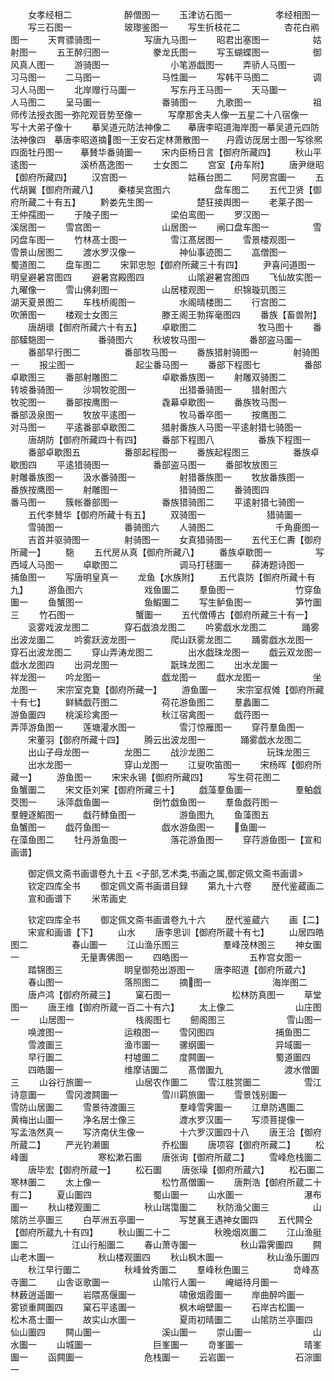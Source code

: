<!-- { "loadSidebar": true } -->
　　女孝经相二　　　　　　醉僧图一
　　玉津访石图一　　　　　孝经相图一
　　写三石图一　　　　　　玻瓈鉴图一
　　写生折枝花二　　　　　杏花白鹇图一
　　天育骠骑图一　　　　　写唐九马图一
　　昭君出塞图一　　　　　姑射图一
　　五王醉归图一　　　　　豢龙氏图一
　　写玉蝴蝶图一　　　　　御风真人图一
　　游骑图一　　　　　　　小笔游戯图一
　　弄骄人马图一　　　　　习马图一
　　二马图一　　　　　　　马性圗一
　　写韩干马图二　　　　　调习人马图一
　　北岸赠行马圗一　　　　写东丹王马图一
　　天马圗一　　　　　　　人马图二
　　呈马圗一　　　　　　　番骑图一
　　九歌图一　　　　　　　祖师传法授衣图一弥陀观音势至像一　　　写摩那舍夫人像一五星二十八宿像一　　　写十大弟子像十
　　摹吴道元防法神像二　　摹唐李昭道海岸图一摹吴道元四防法神像四　摹唐李昭道摘图一王安石定林萧散图一　　丹霞访厐居士图一写徐熈四面牡丹图一　　摹賛华番骑圗一
　　宋内臣杨日言【御府所藏四】
　　秋山平逺图一　　　　　溪桥髙逸图一
　　士女图二
　　宫室【舟车附】
　　唐尹继昭【御府所藏四】
　　汉宫图一　　　　　　　姑蘓台图二
　　阿房宫圗一
　　五代胡翼【御府所藏八】
　　秦楼吴宫图六　　　　　盘车图二
　　五代卫贤【御府所藏二十有五】
　　黔娄先生图一　　　　　楚狂接舆图一
　　老莱子图一　　　　　　王仲孺图一
　　于陵子图一　　　　　　梁伯鸾图一
　　罗汉图一　　　　　　　溪居图一
　　雪宫图一　　　　　　　山居图一
　　闸口盘车图一　　　　　雪冈盘车图一
　　竹林髙士图一　　　　　雪江髙居图一
　　雪景楼观图一　　　　　雪景山居图二
　　渡水罗汉像一　　　　　神仙事迹图二
　　嵓僧图一　　　　　　　蜀道图二
　　盘车图二
　　宋郭忠恕【御府所藏三十有四】
　　尹喜问道图一　　　　　明皇避暑宫图四
　　避暑宫殿图四　　　　　山隂避暑宫图四
　　飞仙故实图一　　　　　九曜像一
　　雪山佛刹图一　　　　　山居楼观图一
　　织锦璇玑图三　　　　　湖天夏景图二
　　车栈桥阁图一　　　　　水阁晴楼图二
　　行宫图二　　　　　　　吹箫图一
　　楼观士女图三　　　　　滕王阁王勃挥毫图四
　　番族【畜兽附】
　　唐胡瓌【御府所藏六十有五】
　　卓歇图二　　　　　　　牧马图十
　　番部驝駞图一　　　　　番骑图六
　　秋坡牧马图一　　　　　番部盗马圗一
　　番部早行图二　　　　　番部牧马图一
　　番族猎射骑图一　　　　射骑图一
　　报尘图一　　　　　　　起尘番马图一
　　番部下程图七　　　　　番部卓歇图三
　　番部射雕图二　　　　　卓歇番族图一
　　射雕双骑图二　　　　　转坡番骑图一
　　沙堈牧驼图一　　　　　出猎番骑图一
　　猎射图六　　　　　　　牧驼图一
　　番部按鹰图一　　　　　毳幕卓歇图一
　　番族牧马图一　　　　　番部汲泉图一
　　牧放平逺图一　　　　　牧马番卒图一
　　按鹰图二　　　　　　　对马图一
　　平逺番部卓歇图二　　　猎射番族人马图一平逺射猎七骑图一
　　唐胡防【御府所藏四十有四】
　　番部下程图八　　　　　番族下程图一
　　番部卓歇图五　　　　　番部起程图一
　　番族起程图三　　　　　番族卓歇图四
　　平逺猎骑图一　　　　　番部盗马图一
　　番部牧放图三　　　　　射雕番族图一
　　汲水番骑图一　　　　　射猎番族图一
　　牧放番族图一　　　　　番族按鹰图一
　　射雕图一　　　　　　　猎骑图二
　　番骑图四　　　　　　　番马图一
　　簇帐番部图一　　　　　番族猎骑图二
　　平逺射猎七骑图一
　　五代李賛华【御府所藏十有五】
　　双骑图一　　　　　　　猎骑圗一
　　雪骑图一　　　　　　　番骑图六
　　人骑图二　　　　　　　千角鹿图一
　　吉首并驱骑图一　　　　射骑图一
　　女真猎骑图一
　　五代王仁夀【御府所藏一】
　　駞
　　五代房从真【御府所藏八】
　　番族卓歇图一　　　　　写西域人马图一
　　卓歇图二　　　　　　　调马打毬圗一
　　薛涛题诗图一　　　　　捕鱼图一
　　写唐明皇真一
　　龙鱼【水族附】
　　五代袁防【御府所藏十有九】
　　游鱼图六　　　　　　　戏鱼圗二
　　羣鱼图一　　　　　　　竹穿鱼圗一
　　鱼蟹图一　　　　　　　鱼鰕圗二
　　写生鲈鱼图一　　　　　笋竹圗三
　　竹石图一　　　　　　　蟹圗一
　　五代僧傅古【御府所藏三十有一】
　　衮雾戏波龙图二　　　　穿石戯浪龙图二
　　吟雾戯水龙图二　　　　踊雾出波龙圗二
　　吟雾跃波龙图一　　　　爬山跃雾龙图二
　　踊雾戯水龙图一　　　　穿石出波龙图二
　　穿山弄涛龙图二　　　　出水戯珠龙图一
　　戯云双龙图一　　　　　戯水龙图四
　　出洞龙图一　　　　　　翫珠龙图二
　　出水龙圗一　　　　　　祥龙图一
　　吟龙图一　　　　　　　戯龙图一
　　戯水龙图一　　　　　　坐龙图一
　　宋宗室克夐【御府所藏一】
　　游鱼圗一
　　宋宗室叔傩【御府所藏十有七】
　　鲜鳞戯荇图二　　　　　荷花游鱼图二
　　羣蠡圗二　　　　　　　游鱼圗四
　　桃溪珍禽图一　　　　　秋江宿禽图一
　　戯荇图一　　　　　　　弄萍游鱼图一
　　莲塘灌水图一　　　　　雪汀惊雁图一
　　穿荇羣鱼图一
　　宋董羽【御府所藏十四】
　　腾云出波龙图一　　　　踊雾戯水龙图二
　　出山子母龙图一　　　　龙图二
　　战沙龙图二　　　　　　玩珠龙图三
　　出水龙图一　　　　　　穿山龙图一
　　江叟吹笛图一
　　宋杨晖【御府所藏一】
　　游鱼图一
　　宋宋永锡【御府所藏四】
　　写生荷花图二　　　　　鱼蟹圗二
　　宋文臣刘宷【御府所藏三十】
　　戯藻羣鱼圗一　　　　　羣鲌戯茭图一
　　泳萍戯鱼圗一　　　　　倒竹戯鱼图一
　　羣鱼戯荇图一　　　　　羣鲤逐鰕图一
　　戱荇鯚鱼图一　　　　　游鱼图九
　　鱼藻图五　　　　　　　鱼蟹图一
　　戯荇鱼图一　　　　　　戯水游鱼图一
　　鱼圗一　　　　　　　在藻鱼图二
　　牡丹游鱼图一　　　　　落花游鱼图一
　　穿荇游鱼图一【宣和画谱】

　　御定佩文斋书画谱卷九十五
<子部,艺术类,书画之属,御定佩文斋书画谱>
　　钦定四库全书
　　御定佩文斋书画谱目録
　　第九十六卷
　　歴代鉴蔵画二
　　宣和画谱下
　　米芾画史

　　钦定四库全书
　　御定佩文斋书画谱卷九十六
　　歴代鉴蔵六
　　画【二】
　　宋宣和画谱【下】
　　山水
　　唐李思训【御府所蔵十有七】
　　山居四皓图二　　　　　春山圗一
　　江山渔乐图三　　　　　羣峰茂林图三
　　神女圗一　　　　　　　无量夀佛图一
　　四皓图一　　　　　　　五柞宫女图一
　　踏锦图三　　　　　　　眀皇御苑出游图一
　　唐李昭道【御府所蔵六】
　　春山图一　　　　　　　落照图二
　　摘图一　　　　　　　海岸图二
　　唐卢鸿【御府所藏三】
　　窠石图一　　　　　　　松林防真图一
　　草堂图一
　　唐王维【御府所蔵一百二十有六】
　　太上像二　　　　　　　山庄图一
　　山居图一　　　　　　　栈阁图七
　　劒阁图三　　　　　　　雪山图一
　　唤渡图一　　　　　　　运粮图一
　　雪冈图四　　　　　　　捕鱼图二
　　雪渡圗三　　　　　　　渔市圗一
　　骡纲圗一　　　　　　　异域圗一
　　早行圗二　　　　　　　村墟圗二
　　度闗圗一　　　　　　　蜀道圗四
　　四皓圗一　　　　　　　维摩诘圗二
　　髙僧圗九　　　　　　　渡水僧圗三
　　山谷行旅圗一　　　　　山居农作圗二
　　雪江胜赏圗二　　　　　雪江诗意圗一
　　雪冈渡闗圗一　　　　　雪川羁旅圗一
　　雪景饯别圗一　　　　　雪防山居圗二
　　雪景待渡圗三　　　　　羣峰雪霁圗一
　　江臯防遇圗二　　　　　黄梅出山圗一
　　净名居士像三　　　　　渡水罗汉圗一
　　写须菩提像一　　　　　写孟浩然真一
　　写济南伏生像一　　　　十六罗汉圗四十八
　　唐王洽【御府所蔵二】
　　严光钓濑圗　　　　　　乔松圗
　　唐项容【御府所藏二】
　　松峰圗　　　　　　　　寒松漱石圗
　　唐张询【御府所蔵二】
　　雪峰危栈圗二
　　唐毕宏【御府所蔵一】
　　松石圗
　　唐张璪【御府所蔵六】
　　松石圗二　　　　　　　寒林圗二
　　太上像一　　　　　　　松竹髙僧圗一
　　唐荆浩【御府所蔵二十有二】
　　夏山圗四　　　　　　　蜀山圗一
　　山水圗一　　　　　　　瀑布圗一
　　秋山楼观圗二　　　　　秋山瑞霭圗二
　　秋防渔父圗三　　　　　山隂防兰亭圗三
　　白苹洲五亭圗一　　　　写椘襄王遇神女圗四
　　五代闗仝【御府所蔵九十有四】
　　秋山圗二十二　　　　　秋晚烟岚圗二
　　江山渔艇圗二　　　　　江山行船圗二
　　春山萧寺圗一　　　　　秋山霜霁圗四
　　闗山老木圗一　　　　　秋山楼观圗四
　　秋山枫木圗一　　　　　秋山渔乐圗四
　　秋江早行圗二　　　　　秋峰耸秀圗二
　　羣峰秋色圗三　　　　　竒峰髙寺圗二
　　山舎讴歌圗一　　　　　山隂行人圗一
　　崦嵫待月圗一　　　　　林薮逍遥圗一
　　岩隈髙偃圗一　　　　　啸傲烟霞圗一
　　岸曲醉吟圗一　　　　　雾锁重闗圗四
　　窠石平逺圗一　　　　　枫木峭壁圗一
　　石岸古松圗一　　　　　松木髙士圗一
　　故实山水圗一　　　　　夏雨初晴圗二
　　山隂防兰亭圗四　　　　仙山圗四
　　闗山圗一　　　　　　　溪山圗一
　　崇山圗一　　　　　　　山水圗一
　　山城圗一　　　　　　　巨峯圗一
　　竒峯圗一　　　　　　　晴峯圗一
　　函闗圗一　　　　　　　危栈圗一
　　云岩圗一　　　　　　　石淙圗一
